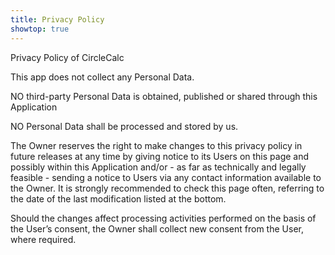 ```yaml
---
title: Privacy Policy
showtop: true
---
```


Privacy Policy of CircleCalc

This app does not collect any Personal Data.

NO third-party Personal Data is obtained, published or
shared through this Application

NO Personal Data shall be processed and stored by us.


The Owner reserves the right to make changes to this
privacy policy in future releases at any time by giving
notice to its Users on this page and possibly within
this Application and/or - as far as technically and
legally feasible - sending a notice to Users via any
contact information available to the Owner. It is
strongly recommended to check this page often, referring
to the date of the last modification listed at the bottom.

Should the changes affect processing activities performed
on the basis of the User’s consent, the Owner shall collect
new consent from the User, where required.
